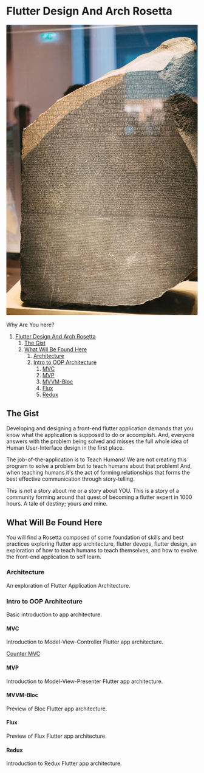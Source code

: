 # Flutter Design And Arch Rosetta

![git repo card](./media/git-repo-card.png)

Why Are You here?

1. [Flutter Design And Arch Rosetta](#flutter-design-and-arch-rosetta)
   1. [The Gist](#the-gist)
   2. [What Will Be Found Here](#what-will-be-found-here)
      1. [Architecture](#architecture)
      2. [Intro to OOP Architecture](#intro-to-oop-architecture)
         1. [MVC](#mvc)
         2. [MVP](#mvp)
         3. [MVVM-Bloc](#mvvm-bloc)
         4. [Flux](#flux)
         5. [Redux](#redux)

## The Gist

Developing and designing a front-end flutter application demands that you know what the application is supposed to do or accomplish. And, everyone answers with the problem being solved and misses the full whole idea of Human User-Interface design in the first place.

The job-of-the-application is to Teach Humans! We are not creating this program to solve a problem but to teach humans about that problem! And, when teaching humans it's the act of forming relationships that forms the best effective communication through story-telling.

This is not a story about me or a story about YOU. This is a story of a community forming around that quest of becoming a flutter expert in 1000 hours. A tale of destiny; yours and mine.

## What Will Be Found Here

You will find a Rosetta composed of some foundation of skills and best practices exploring flutter app architecture, flutter devops, flutter design, an exploration of how to teach humans to teach themselves, and how to evolve the front-end application to self learn.

### Architecture

An exploration of Flutter Application Architecture.

### Intro to OOP Architecture

Basic introduction to app architecture.

#### MVC

Introduction to Model-View-Controller Flutter app architecture.

[Counter MVC](counter_arch_and_design/counter_mvc_plain)

#### MVP

Introduction to Model-View-Presenter Flutter app architecture.

#### MVVM-Bloc

Preview of Bloc Flutter app architecture.

#### Flux

Preview of Flux Flutter app architecture.

#### Redux

Introduction to Redux Flutter app architecture.
